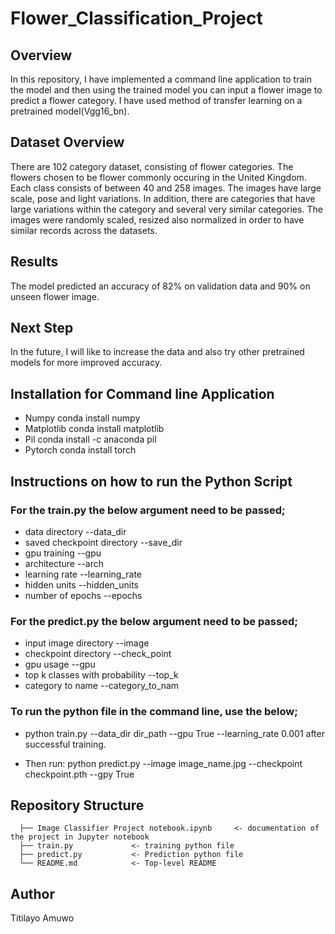# Flower_Classification_Project

## Overview
In this repository, I have implemented a command line application to train the model and then using the trained model you can input a flower image to predict a flower category. I have used method of transfer learning on a pretrained model(Vgg16_bn).

## Dataset Overview
There are 102 category dataset, consisting of flower categories. The flowers chosen to be flower commonly occuring in the United Kingdom. Each class consists of between 40 and 258 images. The images have large scale, pose and light variations. In addition, there are categories that have large variations within the category and several very similar categories. The images were randomly scaled, resized also normalized in order to have similar records across the datasets.

## Results
The model predicted an accuracy of 82% on validation data and 90% on unseen flower image. 

## Next Step
In the future, I will like to increase the data and also try other pretrained models for more improved accuracy.

## Installation for Command line Application
 * Numpy conda install numpy
 * Matplotlib conda install matplotlib
 * Pil conda install -c anaconda pil
 * Pytorch conda install torch
 
## Instructions on how to run the Python Script
 ### For the train.py the below argument need to be passed;
  * data directory --data_dir
  * saved checkpoint directory --save_dir
  * gpu training --gpu
  * architecture --arch
  * learning rate --learning_rate
  * hidden units --hidden_units
  * number of epochs --epochs
  
 ### For the predict.py the below argument need to be passed;
  * input image directory --image
  * checkpoint directory --check_point
  * gpu usage --gpu
  * top k classes with probability --top_k
  * category to name --category_to_nam
  
  ### To run the python file in the command line, use the below;
   * python train.py --data_dir dir_path --gpu True --learning_rate 0.001 after successful training.
   
   * Then run: python predict.py --image image_name.jpg --checkpoint checkpoint.pth --gpy True
   
## Repository Structure
   
      ├── Image Classifier Project notebook.ipynb     <- documentation of the project in Jupyter notebook            
      ├── train.py             <- training python file
      ├── predict.py           <- Prediction python file
      └── README.md            <- Top-level README
      
## Author

Titilayo Amuwo

  

 

